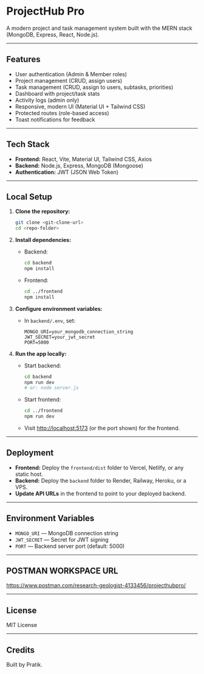 # ProjectHub Pro

A modern project and task management system built with the MERN stack (MongoDB, Express, React, Node.js).

---

##  Features

- User authentication (Admin & Member roles)
- Project management (CRUD, assign users)
- Task management (CRUD, assign to users, subtasks, priorities)
- Dashboard with project/task stats
- Activity logs (admin only)
- Responsive, modern UI (Material UI + Tailwind CSS)
- Protected routes (role-based access)
- Toast notifications for feedback

---

##  Tech Stack

- **Frontend:** React, Vite, Material UI, Tailwind CSS, Axios
- **Backend:** Node.js, Express, MongoDB (Mongoose)
- **Authentication:** JWT (JSON Web Token)

---

##  Local Setup

1. **Clone the repository:**

   ```bash
   git clone <git-clone-url>
   cd <repo-folder>
   ```

2. **Install dependencies:**

   - Backend:
     ```bash
     cd backend
     npm install
     ```
   - Frontend:
     ```bash
     cd ../frontend
     npm install
     ```

3. **Configure environment variables:**

   - In `backend/.env`, set:
     ```env
     MONGO_URI=your_mongodb_connection_string
     JWT_SECRET=your_jwt_secret
     PORT=5000
     ```

4. **Run the app locally:**
   - Start backend:
     ```bash
     cd backend
     npm run dev
     # or: node server.js
     ```
   - Start frontend:
     ```bash
     cd ../frontend
     npm run dev
     ```
   - Visit [http://localhost:5173](http://localhost:5173) (or the port shown) for the frontend.

---

##  Deployment

- **Frontend:** Deploy the `frontend/dist` folder to Vercel, Netlify, or any static host.
- **Backend:** Deploy the `backend` folder to Render, Railway, Heroku, or a VPS.
- **Update API URLs** in the frontend to point to your deployed backend.

---

##  Environment Variables

- `MONGO_URI` — MongoDB connection string
- `JWT_SECRET` — Secret for JWT signing
- `PORT` — Backend server port (default: 5000)

---

## POSTMAN WORKSPACE URL

https://www.postman.com/research-geologist-4133456/projecthubpro/

---

##  License

MIT License

---

##  Credits

Built by Pratik.
